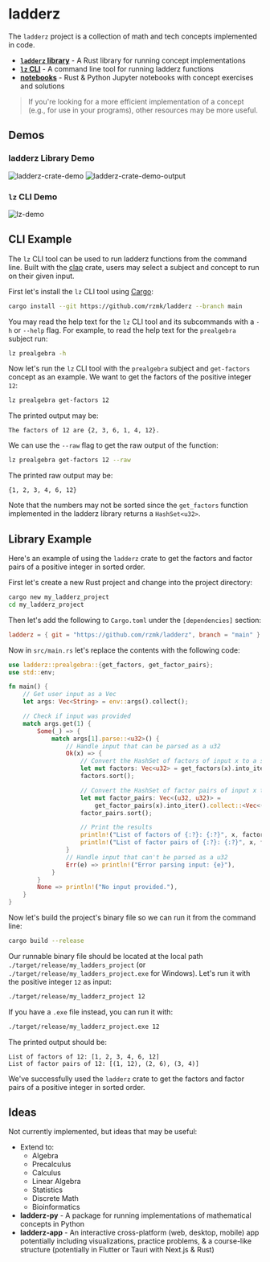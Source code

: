 # ladderz

The `ladderz` project is a collection of math and tech concepts implemented in code.

-   **[`ladderz` library](https://rzmk.github.io/ladderz/)** - A Rust library for running concept implementations
-   **[`lz` CLI](lz)** - A command line tool for running ladderz functions
-   **[notebooks](notebooks)** - Rust & Python Jupyter notebooks with concept exercises and solutions

> If you're looking for a more efficient implementation of a concept (e.g., for use in your programs), other resources may be more useful.

## Demos

### ladderz Library Demo

![ladderz-crate-demo](https://github.com/rzmk/ladderz/assets/30333942/ebebe82d-f2f7-4604-9ea8-641325c90997)
![ladderz-crate-demo-output](https://github.com/rzmk/ladderz/assets/30333942/e84b981a-91ca-40ed-af1b-d3115be848fd)

### `lz` CLI Demo

![lz-demo](https://github.com/rzmk/ladderz/assets/30333942/e4f18934-b2bd-45cc-a948-ee28422f19e2)

## CLI Example

The `lz` CLI tool can be used to run ladderz functions from the command line. Built with the [clap](https://clap.rs) crate, users may select a subject and concept to run on their given input.

First let's install the `lz` CLI tool using [Cargo](https://doc.rust-lang.org/cargo/getting-started/installation.html):

```bash
cargo install --git https://github.com/rzmk/ladderz --branch main
```

You may read the help text for the `lz` CLI tool and its subcommands with a `-h` or `--help` flag. For example, to read the help text for the `prealgebra` subject run:

```bash
lz prealgebra -h
```

Now let's run the `lz` CLI tool with the `prealgebra` subject and `get-factors` concept as an example. We want to get the factors of the positive integer `12`:

```bash
lz prealgebra get-factors 12
```

The printed output may be:

```console
The factors of 12 are {2, 3, 6, 1, 4, 12}.
```

We can use the `--raw` flag to get the raw output of the function:

```bash
lz prealgebra get-factors 12 --raw
```

The printed raw output may be:

```console
{1, 2, 3, 4, 6, 12}
```

Note that the numbers may not be sorted since the `get_factors` function implemented in the ladderz library returns a `HashSet<u32>`.

## Library Example

Here's an example of using the `ladderz` crate to get the factors and factor pairs of a positive integer in sorted order.

First let's create a new Rust project and change into the project directory:

```bash
cargo new my_ladderz_project
cd my_ladderz_project
```

Then let's add the following to `Cargo.toml` under the `[dependencies]` section:

```toml
ladderz = { git = "https://github.com/rzmk/ladderz", branch = "main" }
```

Now in `src/main.rs` let's replace the contents with the following code:

```rust
use ladderz::prealgebra::{get_factors, get_factor_pairs};
use std::env;

fn main() {
    // Get user input as a Vec
    let args: Vec<String> = env::args().collect();

    // Check if input was provided
    match args.get(1) {
        Some(_) => {
            match args[1].parse::<u32>() {
                // Handle input that can be parsed as a u32
                Ok(x) => {
                    // Convert the HashSet of factors of input x to a sorted Vec
                    let mut factors: Vec<u32> = get_factors(x).into_iter().collect::<Vec<u32>>();
                    factors.sort();

                    // Convert the HashSet of factor pairs of input x to a sorted Vec
                    let mut factor_pairs: Vec<(u32, u32)> =
                        get_factor_pairs(x).into_iter().collect::<Vec<(u32, u32)>>();
                    factor_pairs.sort();

                    // Print the results
                    println!("List of factors of {:?}: {:?}", x, factors);
                    println!("List of factor pairs of {:?}: {:?}", x, factor_pairs);
                }
                // Handle input that can't be parsed as a u32
                Err(e) => println!("Error parsing input: {e}"),
            }
        }
        None => println!("No input provided."),
    }
}
```

Now let's build the project's binary file so we can run it from the command line:

```bash
cargo build --release
```

Our runnable binary file should be located at the local path `./target/release/my_ladders_project` (or `./target/release/my_ladders_project.exe` for Windows). Let's run it with the positive integer `12` as input:

```bash
./target/release/my_ladderz_project 12
```

If you have a `.exe` file instead, you can run it with:

```bash
./target/release/my_ladderz_project.exe 12
```

The printed output should be:

```
List of factors of 12: [1, 2, 3, 4, 6, 12]
List of factor pairs of 12: [(1, 12), (2, 6), (3, 4)]
```

We've successfully used the `ladderz` crate to get the factors and factor pairs of a positive integer in sorted order.

## Ideas

Not currently implemented, but ideas that may be useful:

-   Extend to:
    -   Algebra
    -   Precalculus
    -   Calculus
    -   Linear Algebra
    -   Statistics
    -   Discrete Math
    -   Bioinformatics
-   **ladderz-py** - A package for running implementations of mathematical concepts in Python
-   **ladderz-app** - An interactive cross-platform (web, desktop, mobile) app potentially including visualizations, practice problems, & a course-like structure (potentially in Flutter or Tauri with Next.js & Rust)
